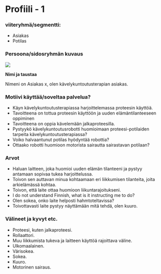 # Profiili - 1



### viiteryhmä/segmentti:

* Asiakas
* Potilas

### Persoona/sidosryhmän kuvaus

![](kuvat/Customer2.JPG)


**Nimi ja taustaa**

Nimeni on Asiakas x, olen kävelykuntoutusterapian asiakas.

### Motiivi käyttää/soveltaa palvelua? 

* Käyn kävelykuntoutusterapiassa harjoittelemassa proteesin käyttöä.
* Tavoitteena on tottua proteesin käyttöön ja uuden elämäntilanteeseen oppiminen
* Tavoitteena on oppia kävelemään jalkaproteesilla.
* Pystyykö kävelykuntoutusrobotti huomioimaan proteesi-potilaiden tarpeita kävelykuntoutusterapiassa?
* Voiko halvaantunut potilas hyödyntää robottia?
* Ottaako robotti huomioon motorista sairautta sairastavan potilaan?

### Arvot  

* Haluan laitteen, joka huomioi uuden elämän tilanteeni ja pystyy antamaan sopivaa tukea harjoittelussa.
* Toivon sen auttavan minua kohtaamaan eri liikkumisen tilanteita, joita arkielämässä kohtaa.
* Toivon, että laite ottaa huomioon liikuntarajoitukseni.
* I do not understand Finnish, what is it instructing me to do?
* Olen sokea, onko laite helposti hahmtoteltavissa?
* Toivottavasti laite pystyy näyttämään mitä tehdä, olen kuuro.


### Välineet ja kyvyt etc.

* Proteesi, kuten jalkaproteesi.
* Rollaattori.
* Muu liikkumista tukeva ja laitteen käyttöä rajoittava väline.
* Ulkomaalainen.
* Värisokea.
* Sokea.
* Kuuro.
* Motorinen sairaus.